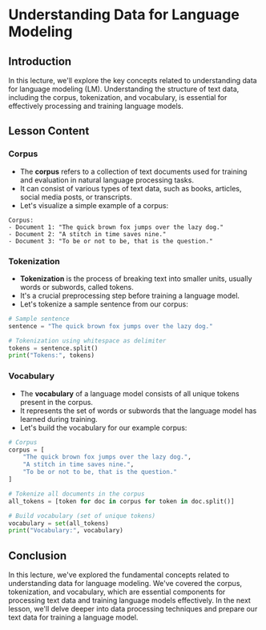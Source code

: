 # Understanding Data for Language Modeling

## Introduction

In this lecture, we'll explore the key concepts related to understanding data for language modeling (LM). Understanding the structure of text data, including the corpus, tokenization, and vocabulary, is essential for effectively processing and training language models.

## Lesson Content

### Corpus

- The **corpus** refers to a collection of text documents used for training and evaluation in natural language processing tasks.
- It can consist of various types of text data, such as books, articles, social media posts, or transcripts.
- Let's visualize a simple example of a corpus:

```plaintext
Corpus:
- Document 1: "The quick brown fox jumps over the lazy dog."
- Document 2: "A stitch in time saves nine."
- Document 3: "To be or not to be, that is the question."
```

### Tokenization

- **Tokenization** is the process of breaking text into smaller units, usually words or subwords, called tokens.
- It's a crucial preprocessing step before training a language model.
- Let's tokenize a sample sentence from our corpus:

```python
# Sample sentence
sentence = "The quick brown fox jumps over the lazy dog."

# Tokenization using whitespace as delimiter
tokens = sentence.split()
print("Tokens:", tokens)
```

### Vocabulary

- The **vocabulary** of a language model consists of all unique tokens present in the corpus.
- It represents the set of words or subwords that the language model has learned during training.
- Let's build the vocabulary for our example corpus:

```python
# Corpus
corpus = [
    "The quick brown fox jumps over the lazy dog.",
    "A stitch in time saves nine.",
    "To be or not to be, that is the question."
]

# Tokenize all documents in the corpus
all_tokens = [token for doc in corpus for token in doc.split()]

# Build vocabulary (set of unique tokens)
vocabulary = set(all_tokens)
print("Vocabulary:", vocabulary)
```

## Conclusion

In this lecture, we've explored the fundamental concepts related to understanding data for language modeling. We've covered the corpus, tokenization, and vocabulary, which are essential components for processing text data and training language models effectively. In the next lesson, we'll delve deeper into data processing techniques and prepare our text data for training a language model.
